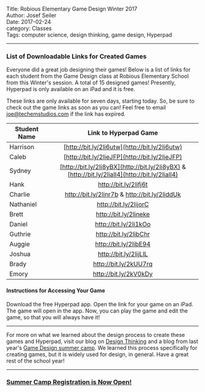 Title: Robious Elementary Game Design Winter 2017       
Author: Josef Seiler  
Date: 2017-02-24      
category: Classes  
Tags: computer science, design thinking, game design, Hyperpad    

***  

### List of Downloadable Links for Created Games    

Everyone did a great job designing their games! Below is a list of links for each student from the Game Design class at Robious Elementary School from this Winter's session. A total of 15 designed games! Presently, Hyperpad is only available on an iPad and it is free.  

These links are only available for seven days, starting today. So, be sure to check out the game links as soon as you can! Feel free to email joe@techemstudios.com if the link has expired.  

| Student Name        | Link to Hyperpad Game    |
| ------------- |:-------------:|
| Harrison      | [http://bit.ly/2li6utw](http://bit.ly/2li6utw) |
| Caleb      | [http://bit.ly/2lieJFP](http://bit.ly/2lieJFP) |
| Sydney | [http://bit.ly/2li8yBX](http://bit.ly/2li8yBX) & [http://bit.ly/2liaIl4](http://bit.ly/2liaIl4)      |   
| Hank      | http://bit.ly/2lifj6t |
| Charlie      | http://bit.ly/2linr7b & http://bit.ly/2liddUk      |
| Nathaniel | http://bit.ly/2lijorC      |
| Brett | http://bit.ly/2lineke      |
| Daniel | http://bit.ly/2li1kOo      |
| Guthrie | http://bit.ly/2libChr      |
| Auggie | http://bit.ly/2libE94      |
| Joshua | http://bit.ly/2lijLlL      |
| Brady | http://bit.ly/2kUU7rq      |
| Emory | http://bit.ly/2kV0kDy      |    

#### Instructions for Accessing Your Game  

Download the free Hyperpad app. Open the link for your game on an iPad. The game will open in the app. Now, you can play the game and edit the game, so that you will always have it!  

***  

For more on what we learned about the design process to create these games and Hyperpad, visit our blog on [Design Thinking](http://blog.techemstudios.com/design-thinking-outline.html) and a blog from last year's [Game Design summer camp](http://blog.techemstudios.com/design-thinking-and-gaming-camp.html). We learned this process specifically for creating games, but it is widely used for design, in general. Have a great rest of the school year!  

***  

### [Summer Camp Registration is Now Open!](http://register.techemstudios.com/)  
